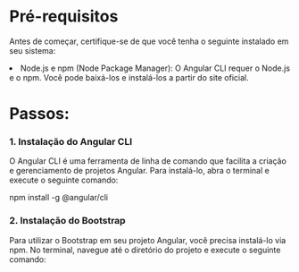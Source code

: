 <h1>Pré-requisitos</h1>

Antes de começar, certifique-se de que você tenha o seguinte instalado em seu sistema:
<li>Node.js e npm (Node Package Manager): O Angular CLI requer o Node.js e o npm. Você pode baixá-los e instalá-los a partir do site oficial.</li>

<h1>Passos:</h1>

<h3>1. Instalação do Angular CLI</h3>
O Angular CLI é uma ferramenta de linha de comando que facilita a criação e gerenciamento de projetos Angular. Para instalá-lo, abra o terminal e execute o seguinte comando:

npm install -g @angular/cli

<h3>2. Instalação do Bootstrap</h3>
Para utilizar o Bootstrap em seu projeto Angular, você precisa instalá-lo via npm. No terminal, navegue até o diretório do projeto e execute o seguinte comando:

